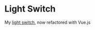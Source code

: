 # Light Switch

My [light switch](https://github.com/Vieraaaas/light-switch), now refactored with Vue.js
